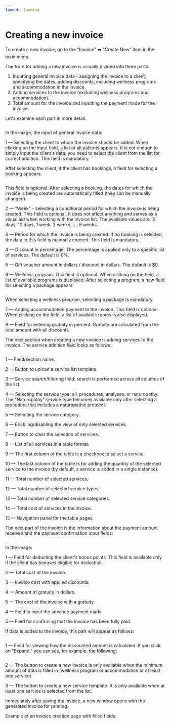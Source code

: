 ```yaml
---
layout: landing
---
```


# Creating a new invoice

To create a new invoice, go to the "Invoice" ➡️ "Create New" item in the main menu.

The form for adding a new invoice is visually divided into three parts:

1. Inputting general invoice data - assigning the invoice to a client, specifying the dates, adding discounts, including wellness programs and accommodation in the invoice.
2. Adding services to the invoice (excluding wellness programs and accommodation).
3. Total amount for the invoice and inputting the payment made for the invoice.

Let's examine each part in more detail.

<figure><img src="../../../.gitbook/assets/Screenshot 2023-07-02 at 20.41.49.png" alt=""><figcaption></figcaption></figure>

In the image, the input of general invoice data:

1 — Selecting the client to whom the invoice should be added. When clicking on the input field, a list of all patients appears. It is not enough to simply input the client's data; you need to select the client from the list for correct addition. This field is mandatory.

After selecting the client, if the client has bookings, a field for selecting a booking appears:

<figure><img src="../../../.gitbook/assets/image (8).png" alt=""><figcaption></figcaption></figure>

This field is optional. After selecting a booking, the dates for which the invoice is being created are automatically filled (they can be manually changed).

2 — "Week" - selecting a conditional period for which the invoice is being created. This field is optional. It does not affect anything and serves as a visual aid when working with the invoice list. The available values are: 3 days, 10 days, 1 week, 2 weeks, ..., 8 weeks.

3 — Period for which the invoice is being created. If no booking is selected, the data in this field is manually entered. This field is mandatory.

4 — Discount in percentage. The percentage is applied only to a specific list of services. The default is 0%.

5 — Gift voucher amount in dollars / discount in dollars. The default is $0.

6 — Wellness program. This field is optional. When clicking on the field, a list of available programs is displayed. After selecting a program, a new field for selecting a package appears:

<figure><img src="../../../.gitbook/assets/image (5) (1) (1).png" alt=""><figcaption></figcaption></figure>

When selecting a wellness program, selecting a package is mandatory.

7 — Adding accommodation payment to the invoice. This field is optional. When clicking on the field, a list of available rooms is also displayed.

8 — Field for entering gratuity in percent. Gratuity are calculated from the total amount with all discounts.

The next section when creating a new invoice is adding services to the invoice. The service addition field looks as follows:

<figure><img src="../../../.gitbook/assets/Screenshot 2023-05-27 at 14.25.54 (1).png" alt=""><figcaption></figcaption></figure>

1 — Field/section name.

2 — Button to upload a service list template.

3 — Service search/filtering field: search is performed across all columns of the list.

4 — Selecting the service type: all, procedures, analyses, or naturopathy. The "Naturopathy" service type becomes available only after selecting a procedure that includes a naturopathic protocol.

5 — Selecting the service category.

6 — Enabling/disabling the view of only selected services.

7 — Button to clear the selection of services.

8 — List of all services in a table format.

9 — The first column of the table is a checkbox to select a service.

10 — The last column of the table is for adding the quantity of the selected service to the invoice (by default, a service is added in a single instance).

11 — Total number of selected services.

12 — Total number of selected service types.

13 — Total number of selected service categories.

14 — Total cost of services in the invoice.

15 — Navigation panel for the table pages.

The next part of the invoice is the information about the payment amount received and the payment confirmation input fields:

<figure><img src="../../../.gitbook/assets/Screenshot 2023-07-02 at 20.48.33 (1).png" alt=""><figcaption></figcaption></figure>

In the image:

1 — Field for deducting the client's bonus points. This field is available only if the client has bonuses eligible for deduction.

2 — Total cost of the invoice.

3 — Invoice cost with applied discounts.

4 — Amount of gratuity in dollars.&#x20;

5 — The cost of the invoice with a gratuity.

4 — Field to input the advance payment made

5 — Field for confirming that the invoice has been fully paid.

If data is added to the invoice, this part will appear as follows:

<figure><img src="../../../.gitbook/assets/Screenshot 2023-07-02 at 20.57.29 (1).png" alt=""><figcaption></figcaption></figure>

1 — Field for viewing how the discounted amount is calculated. If you click on "Expand," you can see, for example, the following:

<figure><img src="../../../.gitbook/assets/image (4) (1).png" alt=""><figcaption></figcaption></figure>

2 — The button to create a new invoice is only available when the minimum amount of data is filled in (wellness program or accommodation or at least one service).

3 — The button to create a new service template. It is only available when at least one service is selected from the list.

Immediately after saving the invoice, a new window opens with the generated invoice for printing.

Example of an invoice creation page with filled fields:

<figure><img src="../../../.gitbook/assets/sybillehealth.com_dashboard_invoice_create.png" alt=""><figcaption></figcaption></figure>
